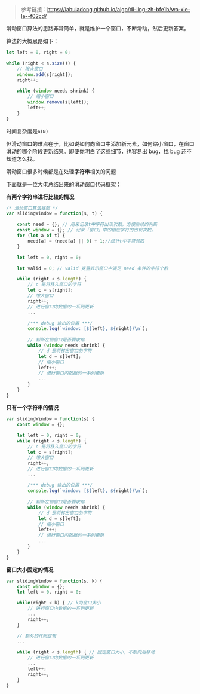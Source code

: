 >参考链接：https://labuladong.github.io/algo/di-ling-zh-bfe1b/wo-xie-le--f02cd/

滑动窗口算法的思路非常简单，就是维护一个窗口，不断滑动，然后更新答案。

算法的大概思路如下：
```js
let left = 0, right = 0;

while (right < s.size()) {
    // 增大窗口
    window.add(s[right]);
    right++;
    
    while (window needs shrink) {
        // 缩小窗口
        window.remove(s[left]);
        left++;
    }
}
```

时间复杂度是`o(N)`

但滑动窗口的难点在于，比如说如何向窗口中添加新元素，如何缩小窗口，在窗口滑动的哪个阶段更新结果。即便你明白了这些细节，也容易出 bug，找 bug 还不知道怎么找。

滑动窗口很多时候都是在处理**字符串**相关的问题

下面就是一位大佬总结出来的滑动窗口代码框架：

**有两个字符串进行比较的情况**
```js
/* 滑动窗口算法框架 */
var slidingWindow = function(s, t) {

    const need = {}; // 用来记录t中字符出现次数，方便后续的判断
    const window = {}; // 记录「窗口」中的相应字符的出现次数。
    for (let a of t) {
        need[a] = (need[a] || 0) + 1;//统计t中字符频数
    }

    let left = 0, right = 0;

    let valid = 0; // valid 变量表示窗口中满足 need 条件的字符个数

    while (right < s.length) {
        // c 是将移入窗口的字符
        let c = s[right];
        // 增大窗口
        right++;
        // 进行窗口内数据的一系列更新
        ...

        /*** debug 输出的位置 ***/
        console.log(`window: [${left}, ${right})\n`);
        
        // 判断左侧窗口是否要收缩
        while (window needs shrink) {
            // d 是将移出窗口的字符
            let d = s[left];
            // 缩小窗口
            left++;
            // 进行窗口内数据的一系列更新
            ...
        }
    }
}
```

**只有一个字符串的情况**
```js
var slidingWindow = function(s) {
    const window = {};
    
    let left = 0, right = 0;
    while (right < s.length) {
        // c 是将移入窗口的字符
        let c = s[right];
        // 增大窗口
        right++;
        // 进行窗口内数据的一系列更新
        ...

        /*** debug 输出的位置 ***/
        console.log(`window: [${left}, ${right})\n`);
        
        // 判断左侧窗口是否要收缩
        while (window needs shrink) {
            // d 是将移出窗口的字符
            let d = s[left];
            // 缩小窗口
            left++;
            // 进行窗口内数据的一系列更新
            ...
        }
    }
}
```

**窗口大小固定的情况**
```js
var slidingWindow = function(s, k) {
    const window = {};
    let left = 0, right = 0;

    while(right < k) { // k为窗口大小
        // 进行窗口内数据的一系列更新
        ...
        right++;
    }

    // 额外的代码逻辑
    ...

    while (right < s.length) { // 固定窗口大小，不断向后移动
        // 进行窗口内数据的一系列更新
        ...
        left++;
        right++;
    }
}
```